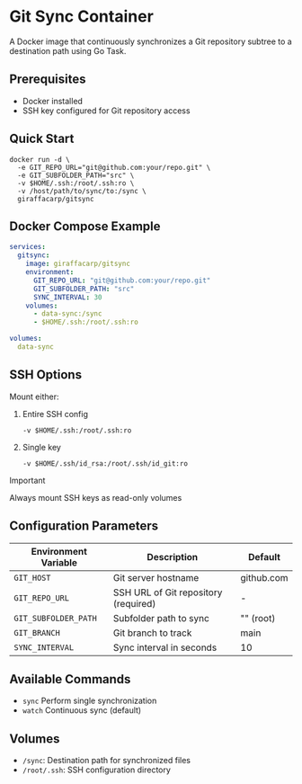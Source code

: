 # Git Sync Container

A Docker image that continuously synchronizes a Git repository subtree to a destination path using Go Task.

## Prerequisites
- Docker installed
- SSH key configured for Git repository access

## Quick Start
```shell
docker run -d \
  -e GIT_REPO_URL="git@github.com:your/repo.git" \
  -e GIT_SUBFOLDER_PATH="src" \
  -v $HOME/.ssh:/root/.ssh:ro \
  -v /host/path/to/sync/to:/sync \
  giraffacarp/gitsync
```

## Docker Compose Example
```yaml
services:
  gitsync:
    image: giraffacarp/gitsync
    environment:
      GIT_REPO_URL: "git@github.com:your/repo.git"
      GIT_SUBFOLDER_PATH: "src"
      SYNC_INTERVAL: 30
    volumes:
      - data-sync:/sync
      - $HOME/.ssh:/root/.ssh:ro

volumes:
  data-sync
```

## SSH Options
Mount either:
1. Entire SSH config
   ```shell
   -v $HOME/.ssh:/root/.ssh:ro
   ```
1. Single key
   ```shell
   -v $HOME/.ssh/id_rsa:/root/.ssh/id_git:ro
   ```
> [!IMPORTANT]  
> Always mount SSH keys as read-only volumes

## Configuration Parameters
| Environment Variable   | Description                          | Default     |
|------------------------|--------------------------------------|-------------|
| `GIT_HOST`             | Git server hostname                  | github.com  |
| `GIT_REPO_URL`         | SSH URL of Git repository (required) | -           |
| `GIT_SUBFOLDER_PATH`   | Subfolder path to sync               | "" (root)   |
| `GIT_BRANCH`           | Git branch to track                  | main        |
| `SYNC_INTERVAL`        | Sync interval in seconds             | 10          |

## Available Commands
- `sync` Perform single synchronization
- `watch` Continuous sync (default)

## Volumes
- `/sync`: Destination path for synchronized files
- `/root/.ssh`: SSH configuration directory
